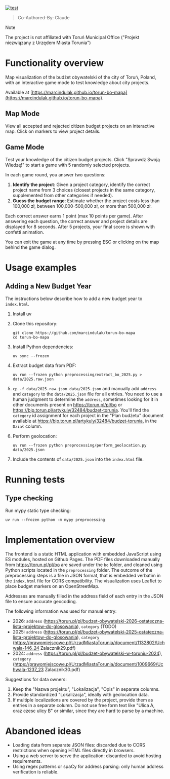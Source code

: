 [![test](https://github.com/marcindulak/torun-bo-mapa/actions/workflows/test.yml/badge.svg)](https://github.com/marcindulak/torun-bo-mapa/actions/workflows/test.yml)

> Co-Authored-By: Claude

> [!NOTE]
> The project is not affiliated with Toruń Municipal Office ("Projekt niezwiązany z Urzędem Miasta Torunia")

# Functionality overview

Map visualization of the budżet obywatelski of the city of Toruń, Poland, with an interactive game mode to test knowledge about city projects.

Available at [https://marcindulak.github.io/torun-bo-mapa](https://marcindulak.github.io/torun-bo-mapa).

## Map Mode

View all accepted and rejected citizen budget projects on an interactive map. Click on markers to view project details.

## Game Mode

Test your knowledge of the citizen budget projects. Click "Sprawdź Swoją Wiedzę!" to start a game with 5 randomly selected projects.

In each game round, you answer two questions:
1. **Identify the project**: Given a project category, identify the correct project name from 3 choices (closest projects in the same category, supplemented from other categories if needed).
2. **Guess the budget range**: Estimate whether the project costs less than 100,000 zł, between 100,000-500,000 zł, or more than 500,000 zł.

Each correct answer earns 1 point (max 10 points per game). After answering each question, the correct answer and project details are displayed for 8 seconds. After 5 projects, your final score is shown with confetti animation.

You can exit the game at any time by pressing ESC or clicking on the map behind the game dialog.

# Usage examples

## Adding a New Budget Year

The instructions below describe how to add a new budget year to `index.html`.

1. Install [uv](https://docs.astral.sh/uv/getting-started/installation/)

2. Clone this repository:

   ```
   git clone https://github.com/marcindulak/torun-bo-mapa
   cd torun-bo-mapa
   ```

3. Install Python dependencies:

   ```
   uv sync --frozen
   ```

4. Extract budget data from PDF:

   ```
   uv run --frozen python preprocessing/extract_bo_2025.py > data/2025.raw.json
   ```

5. `cp -f data/2025.raw.json data/2025.json` and manually add `address` and `category` to the `data/2025.json` file for all entries.
You need to use a human judgment to determine the `address`, sometimes looking for it in other documents present on https://torun.pl/pl/bo or https://bip.torun.pl/artykuly/32484/budzet-torunia.
You'll find the `category` id assignment for each project in the "Plan budżetu" document available at https://bip.torun.pl/artykuly/32484/budzet-torunia, in the `Dział` column.

6. Perform geolocation:

   ```
   uv run --frozen python preprocessing/perform_geolocation.py data/2025.json
   ```

7. Include the contents of `data/2025.json` into the `index.html` file.

# Running tests

## Type checking

Run mypy static type checking:

```
uv run --frozen python -m mypy preprocessing
```

# Implementation overview

The frontend is a static HTML application with embedded JavaScript using ES modules, hosted on Github Pages.
The PDF files downloaded manually from https://torun.pl/pl/bo are saved under the `bo` folder, and cleaned using Python scripts located in the `preprocessing` folder.
The outcome of the preprocessing steps is a file in JSON format, that is embedded verbatim in the `index.html` file for CORS compatibility.
The visualization uses Leaflet to place budget markers on an OpenStreetMap.

Addresses are manually filled in the address field of each entry in the JSON file to ensure accurate geocoding.

The following information was used for manual entry:
- 2026: `address` (https://torun.pl/pl/budzet-obywatelski-2026-ostateczna-lista-projektow-do-glosowania), `category` (TODO)
- 2025: `address` (https://torun.pl/pl/budzet-obywatelski-2025-ostateczna-lista-projektow-do-glosowania), `category` (https://prawomiejscowe.pl/UrzadMiastaTorunia/document/1132802/Uchwala-146_24 Zalacznik29.pdf)
- 2024: `address` (https://torun.pl/pl/budzet-obywatelski-w-toruniu-2024), `category` (https://prawomiejscowe.pl/UrzadMiastaTorunia/document/1009669/Uchwala-1237_23 Zalacznik30.pdf)

Suggestions for data owners:
1. Keep the "Nazwa projektu", "Lokalizacja", "Opis" in separate columns.
2. Provide standardized "Lokalizacja", ideally with geolocation data.
3. If multiple localizations are covered by the project, provide them as entries in a separate column. Do not use free form text like "Ulica A, oraz czesc ulicy B" or similar, since they are hard to parse by a machine.

# Abandoned ideas

- Loading data from separate JSON files: discarded due to CORS restrictions when opening HTML files directly in browsers.
- Using a web server to serve the application: discarded to avoid hosting requirements.
- Using regex patterns or spaCy for address parsing: only human address verification is reliable.
